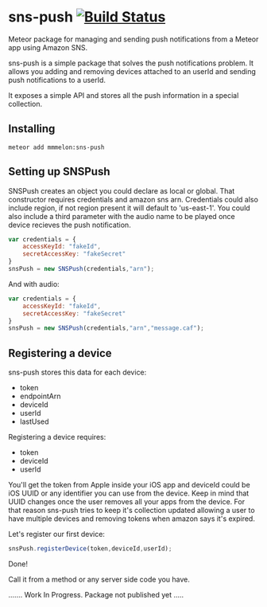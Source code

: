 # sns-push [![Build Status](https://travis-ci.org/mmmelon/sns-push.svg?branch=master)](https://travis-ci.org/mmmelon/sns-push)


Meteor package for managing and sending push notifications from a Meteor app using Amazon SNS.

sns-push is a simple package that solves the push notifications problem. It allows you adding and removing devices attached to an userId and sending push notifications to a userId.

It exposes a simple API and stores all the push information in a special collection.

## Installing

````shell
meteor add mmmelon:sns-push
````

## Setting up SNSPush

SNSPush creates an object you could declare as local or global. That constructor requires credentials and amazon sns arn. Credentials could also include region, if not region present it will default to 'us-east-1'. You could also include a third parameter with the audio name to be played once device recieves the push notification.

````js
var credentials = {
	accessKeyId: "fakeId",
	secretAccessKey: "fakeSecret"
}
snsPush = new SNSPush(credentials,"arn");
````

And with audio:

````js
var credentials = {
	accessKeyId: "fakeId",
	secretAccessKey: "fakeSecret"
}
snsPush = new SNSPush(credentials,"arn","message.caf");
````

## Registering a device

sns-push stores this data for each device:

- token
- endpointArn
- deviceId
- userId
- lastUsed

Registering a device requires:

- token
- deviceId
- userId

You'll get the token from Apple inside your iOS app and deviceId could be iOS UUID or any identifier you can use from the device. Keep in mind that UUID changes once the user removes all your apps from the device. For that reason sns-push tries to keep it's collection updated allowing a user to have multiple devices and removing tokens when amazon says it's expired.


Let's register our first device:

````js
snsPush.registerDevice(token,deviceId,userId);
````

Done!

Call it from a method or any server side code you have.

.......
Work In Progress. Package not published yet
.....
